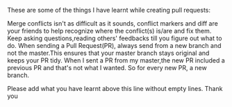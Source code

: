 These are some of the things I have learnt while creating pull requests:

Merge conflicts isn't as difficult as it sounds, conflict markers and diff are your friends to help recognize where
the conflict(s) is/are and fix them.
Keep asking questions,reading others' feedbacks till you figure out what to do.
When sending a Pull Request(PR), always send from a new branch and not the master.This ensures that your master branch
stays original and keeps your PR tidy. When I sent a PR from my master,the new PR included a previous PR and that's not
what I wanted. So for every new PR, a new branch.

Please add what you have learnt above this line without empty lines. Thank you
